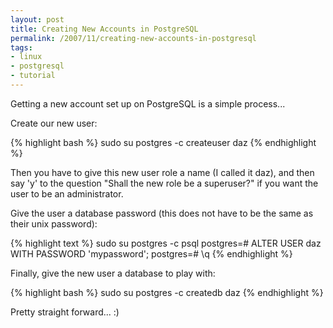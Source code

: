 ```yaml
---
layout: post
title: Creating New Accounts in PostgreSQL
permalink: /2007/11/creating-new-accounts-in-postgresql
tags:
- linux
- postgresql
- tutorial
---
```


Getting a new account set up on PostgreSQL is a simple process...

Create our new user:

{% highlight bash %}
sudo su postgres -c createuser daz
{% endhighlight %}

Then you have to give this new user role a name (I called it daz), and then say 'y' to the question
"Shall the new role be a superuser?" if you want the user to be an administrator.

Give the user a database password (this does not have to be the same as their unix password):

{% highlight text %}
sudo su postgres -c psql
postgres=# ALTER USER daz WITH PASSWORD 'mypassword';
postgres=# \q
{% endhighlight %}

Finally, give the new user a database to play with:

{% highlight bash %}
sudo su postgres -c createdb daz
{% endhighlight %}

Pretty straight forward... :)
